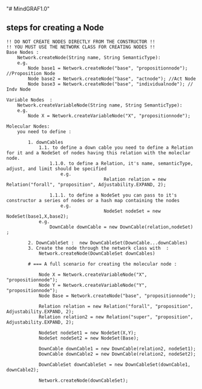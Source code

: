 "# MindGRAF1.0" 

## steps for creating a Node
    !! DO NOT CREATE NODES DIRECTLY FROM THE CONSTRUCTOR !! 
    !! YOU MUST USE THE NETWORK CLASS FOR CREATING NODES !!
    Base Nodes :
        Network.createNode(String name, String SemanticType): 
        e.g.
            Node base1 = Network.createNode("base", "propositionnode"); //Proposition Node
            Node base2 = Network.createNode("base", "actnode"); //Act Node
            Node base3 = Network.createNode("base", "individualnode"); // Indv Node
    
    Variable Nodes  :
        Network.createVariableNode(String name, String SemanticType):
        e.g.
            Node X = Network.createVariableNode("X", "propositionnode");

    Molecular Nodes: 
        you need to define :

            1. downCables
                1.1. to define a down cable you need to define a Relation for it and a NodeSet of nodes having this relation with the moleclar node.
                    1.1.0. to define a Relation, it's name, semanticType, adjust, and limit should be specified
                        e.g.  
                                        Relation relation = new Relation("forall", "proposition", Adjustability.EXPAND, 2);
                                        
                    1.1.1. to define a NodeSet you can pass to it's constructor a series of nodes or a hash map containing the nodes 
                        e.g.  
                                        NodeSet nodeSet = new NodeSet(base1,X,base2);
                e.g. 
                    DownCable downCable = new DownCable(relation,nodeSet) ;

            2. DownCableSet :  new DownCableSet(DownCable...downCables)
            3. Create the node through the network class with  :     
                Network.createNode(DownCableSet downCables) 

            # === A full scenario for creating the molecular node : 
            
                Node X = Network.createVariableNode("X", "propositionnode");
                Node Y = Network.createVariableNode("Y", "propositionnode");
            	Node Base = Network.createNode("base", "propositionnode");

                Relation relation = new Relation("forall", "proposition", Adjustability.EXPAND, 2);
                Relation relation2 = new Relation("super", "proposition", Adjustability.EXPAND, 2);
                    
                NodeSet nodeSet1 = new NodeSet(X,Y);
                NodeSet nodeSet2 = new NodeSet(Base);

                DownCable downCable1 = new DownCable(relation2, nodeSet1);
                DownCable downCable2 = new DownCable(relation2, nodeSet2);

                DownCableSet downCableSet = new DownCableSet(downCable1, downCable2);

                Network.createNode(downCableSet);